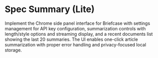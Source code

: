 # Spec Summary (Lite)

Implement the Chrome side panel interface for Briefcase with settings management for API key configuration, summarization controls with length/style options and streaming display, and a recent documents list showing the last 20 summaries. The UI enables one-click article summarization with proper error handling and privacy-focused local storage.
